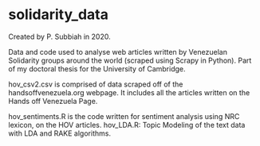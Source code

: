 # solidarity_data

Created by P. Subbiah in 2020.

Data and code used to analyse web articles written by Venezuelan Solidarity groups around the world (scraped using Scrapy in Python). Part of my doctoral thesis for the University of Cambridge.

hov_csv2.csv is comprised of data scraped off of the handsoffvenezuela.org webpage. It includes all the articles written on the Hands off Venezuela Page.

hov_sentiments.R is the code written for sentiment analysis using NRC lexicon, on the HOV articles. 
hov_LDA.R: Topic Modeling of the text data with LDA and RAKE algorithms. 
